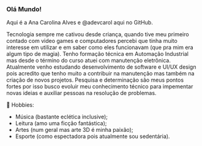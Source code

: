 ### Olá Mundo! 
Aqui é a Ana Carolina Alves e @adevcarol aqui no GitHub.

Tecnologia sempre me cativou desde criança, quando tive meu primeiro contado com video games e computadores percebi que tinha muito interesse em utilizar e em saber como eles funcionavam (que pra mim era algum tipo de magia). Tenho formação técnica em Automação Industrial mas desde o término do curso atuei com manutenção eletrônica. Atualmente venho estudando desenvolvimento de software e UI/UX design pois acredito que tenho muito a contribuir na manutenção mas também na criação de novos projetos.
Pesquisa e determinação são meus pontos fortes por isso busco evoluir meu conhecimento técnico para impementar novas ideias e auxiliar pessoas na resolução de problemas.

🌼 Hobbies:
- Música (bastante eclética inclusive); 
- Leitura (amo uma ficção fantástica);
- Artes (num geral mas arte 3D é minha paixão);
- Esporte (como espectadora pois atualmente sou sedentária).
